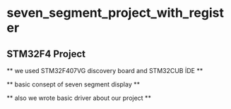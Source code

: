# seven_segment_project_with_register

## STM32F4 Project

** we used STM32F407VG discovery board and STM32CUB İDE **

** basic consept of seven segment display **

** also we wrote basic driver about our project **

